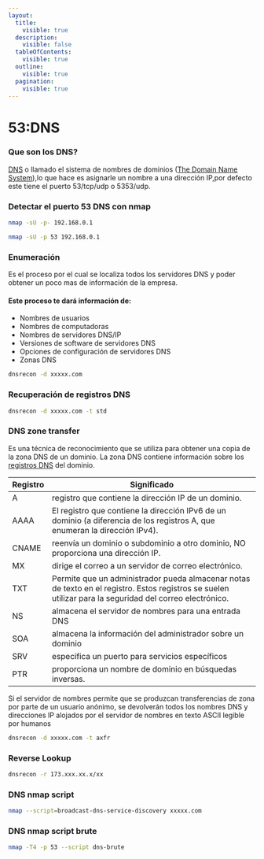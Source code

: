 ```yaml
---
layout:
  title:
    visible: true
  description:
    visible: false
  tableOfContents:
    visible: true
  outline:
    visible: true
  pagination:
    visible: true
---
```


# 53:DNS

### Que son los DNS?

[DNS](../networks/dns.md) o llamado el sistema de nombres de dominios ([The Domain Name System](https://www.cloudflare.com/learning/dns/what-is-dns/)),lo que hace es asignarle un nombre a una dirección IP,por defecto este tiene el puerto 53/tcp/udp o 5353/udp.

### Detectar el puerto 53 DNS con nmap

```bash
nmap -sU -p- 192.168.0.1
```

```bash
nmap -sU -p 53 192.168.0.1
```

### Enumeración&#x20;

Es el proceso por el cual se localiza todos los servidores DNS y poder obtener un poco mas de información de la empresa.

#### Este proceso te dará información de:

* Nombres de usuarios
* Nombres de computadoras
* Nombres de servidores DNS/IP
* Versiones de software de servidores DNS
* Opciones de configuración de servidores DNS
* Zonas DNS

```bash
dnsrecon -d xxxxx.com
```

### Recuperación de registros DNS

```bash
dnsrecon -d xxxxx.com -t std
```

### DNS zone transfer

Es una técnica de reconocimiento que se utiliza para obtener una copia de la zona DNS de un dominio. La zona DNS contiene información sobre los [registros DNS](https://www.cloudflare.com/es-es/learning/dns/dns-records/) del dominio.

| Registro | Significado                                                                                                                                              |
| -------- | -------------------------------------------------------------------------------------------------------------------------------------------------------- |
| A        | registro que contiene la dirección IP de un dominio.                                                                                                     |
| AAAA     | El registro que contiene la dirección IPv6 de un dominio (a diferencia de los registros A, que enumeran la dirección IPv4).                              |
| CNAME    | reenvía un dominio o subdominio a otro dominio, NO proporciona una dirección IP.                                                                         |
| MX       | dirige el correo a un servidor de correo electrónico.                                                                                                    |
| TXT      | Permite que un administrador pueda almacenar notas de texto en el registro. Estos registros se suelen utilizar para la seguridad del correo electrónico. |
| NS       | almacena el servidor de nombres para una entrada DNS                                                                                                     |
| SOA      | almacena la información del administrador sobre un dominio                                                                                               |
| SRV      | especifica un puerto para servicios específicos                                                                                                          |
| PTR      | proporciona un nombre de dominio en búsquedas inversas.                                                                                                  |

Si el servidor de nombres permite que se produzcan transferencias de zona por parte de un usuario anónimo, se devolverán todos los nombres DNS y direcciones IP alojados por el servidor de nombres en texto ASCII legible por humanos



```bash
dnsrecon -d xxxxx.com -t axfr
```

### Reverse Lookup

```bash
dnsrecon -r 173.xxx.xx.x/xx
```

### DNS nmap script

```bash
nmap --script=broadcast-dns-service-discovery xxxxx.com
```

### DNS nmap script brute&#x20;

```bash
nmap -T4 -p 53 --script dns-brute
```
